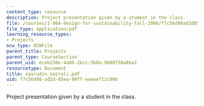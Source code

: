 ```yaml
---
content_type: resource
description: Project presentation given by a student in the class.
file: /courses/1-964-design-for-sustainability-fall-2006/f7c56d98ad2d85ea90ffeaeeef12c96b_nasrudin_nazrali.pdf
file_type: application/pdf
learning_resource_types:
- Projects
ocw_type: OCWFile
parent_title: Projects
parent_type: CourseSection
parent_uid: eceb230e-4a86-2bcc-5b0a-9b00758a86a2
resourcetype: Document
title: nasrudin_nazrali.pdf
uid: f7c56d98-ad2d-85ea-90ff-eaeeef12c96b
---
```

Project presentation given by a student in the class.

